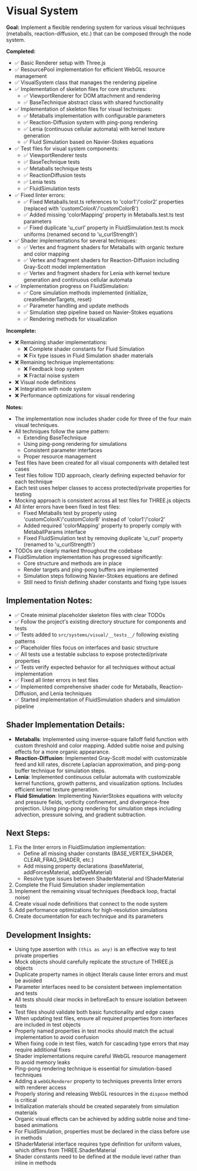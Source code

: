 # Visual System

**Goal:** Implement a flexible rendering system for various visual techniques (metaballs, reaction-diffusion, etc.) that can be composed through the node system.

**Completed:**
- ✅ Basic Renderer setup with Three.js
- ✅ ResourcePool implementation for efficient WebGL resource management
- ✅ VisualSystem class that manages the rendering pipeline
- ✅ Implementation of skeleton files for core structures:
  - ✅ ViewportRenderer for DOM attachment and rendering
  - ✅ BaseTechnique abstract class with shared functionality
- ✅ Implementation of skeleton files for visual techniques:
  - ✅ Metaballs implementation with configurable parameters
  - ✅ Reaction-Diffusion system with ping-pong rendering
  - ✅ Lenia (continuous cellular automata) with kernel texture generation
  - ✅ Fluid Simulation based on Navier-Stokes equations
- ✅ Test files for visual system components:
  - ✅ ViewportRenderer tests
  - ✅ BaseTechnique tests
  - ✅ Metaballs technique tests
  - ✅ ReactionDiffusion tests
  - ✅ Lenia tests
  - ✅ FluidSimulation tests
- ✅ Fixed linter errors:
  - ✅ Fixed Metaballs.test.ts references to 'color1'/'color2' properties (replaced with 'customColorA'/'customColorB')
  - ✅ Added missing 'colorMapping' property in Metaballs.test.ts test parameters
  - ✅ Fixed duplicate 'u_curl' property in FluidSimulation.test.ts mock uniforms (renamed second to 'u_curlStrength')
- ✅ Shader implementations for several techniques:
  - ✅ Vertex and fragment shaders for Metaballs with organic texture and color mapping
  - ✅ Vertex and fragment shaders for Reaction-Diffusion including Gray-Scott model implementation
  - ✅ Vertex and fragment shaders for Lenia with kernel texture generation and continuous cellular automata
- ✅ Implementation progress on FluidSimulation:
  - ✅ Core simulation methods implemented (initialize, createRenderTargets, reset)
  - ✅ Parameter handling and update methods
  - ✅ Simulation step pipeline based on Navier-Stokes equations
  - ✅ Rendering methods for visualization

**Incomplete:**
- ❌ Remaining shader implementations:
  - ❌ Complete shader constants for Fluid Simulation
  - ❌ Fix type issues in Fluid Simulation shader materials
- ❌ Remaining technique implementations:
  - ❌ Feedback loop system
  - ❌ Fractal noise system
- ❌ Visual node definitions
- ❌ Integration with node system
- ❌ Performance optimizations for visual rendering

**Notes:**
- The implementation now includes shader code for three of the four main visual techniques.
- All techniques follow the same pattern:
  - Extending BaseTechnique
  - Using ping-pong rendering for simulations
  - Consistent parameter interfaces
  - Proper resource management
- Test files have been created for all visual components with detailed test cases
- Test files follow TDD approach, clearly defining expected behavior for each technique
- Each test uses helper classes to access protected/private properties for testing
- Mocking approach is consistent across all test files for THREE.js objects
- All linter errors have been fixed in test files:
  - Fixed Metaballs test by properly using 'customColorA'/'customColorB' instead of 'color1'/'color2'
  - Added required 'colorMapping' property to properly comply with MetaballParams interface
  - Fixed FluidSimulation test by removing duplicate 'u_curl' property (renamed to 'u_curlStrength')
- TODOs are clearly marked throughout the codebase
- FluidSimulation implementation has progressed significantly:
  - Core structure and methods are in place
  - Render targets and ping-pong buffers are implemented
  - Simulation steps following Navier-Stokes equations are defined
  - Still need to finish defining shader constants and fixing type issues

## Implementation Notes:
- ✅ Create minimal placeholder skeleton files with clear TODOs
- ✅ Follow the project's existing directory structure for components and tests
- ✅ Tests added to `src/systems/visual/__tests__/` following existing patterns
- ✅ Placeholder files focus on interfaces and basic structure
- ✅ All tests use a testable subclass to expose protected/private properties
- ✅ Tests verify expected behavior for all techniques without actual implementation
- ✅ Fixed all linter errors in test files
- ✅ Implemented comprehensive shader code for Metaballs, Reaction-Diffusion, and Lenia techniques
- ✅ Started implementation of FluidSimulation shaders and simulation pipeline

## Shader Implementation Details:
- **Metaballs**: Implemented using inverse-square falloff field function with custom threshold and color mapping. Added subtle noise and pulsing effects for a more organic appearance.
- **Reaction-Diffusion**: Implemented Gray-Scott model with customizable feed and kill rates, discrete Laplacian approximation, and ping-pong buffer technique for simulation steps.
- **Lenia**: Implemented continuous cellular automata with customizable kernel functions, growth patterns, and visualization options. Includes efficient kernel texture generation.
- **Fluid Simulation**: Implementing NavierStokes equations with velocity and pressure fields, vorticity confinement, and divergence-free projection. Using ping-pong rendering for simulation steps including advection, pressure solving, and gradient subtraction.

## Next Steps:
1. Fix the linter errors in FluidSimulation implementation:
   - Define all missing shader constants (BASE_VERTEX_SHADER, CLEAR_FRAG_SHADER, etc.)
   - Add missing property declarations (baseMaterial, addForcesMaterial, addDyeMaterial)
   - Resolve type issues between ShaderMaterial and IShaderMaterial
2. Complete the Fluid Simulation shader implementation
3. Implement the remaining visual techniques (feedback loop, fractal noise)
4. Create visual node definitions that connect to the node system
5. Add performance optimizations for high-resolution simulations
6. Create documentation for each technique and its parameters

## Development Insights:
- Using type assertion with `(this as any)` is an effective way to test private properties
- Mock objects should carefully replicate the structure of THREE.js objects
- Duplicate property names in object literals cause linter errors and must be avoided
- Parameter interfaces need to be consistent between implementation and tests
- All tests should clear mocks in beforeEach to ensure isolation between tests
- Test files should validate both basic functionality and edge cases
- When updating test files, ensure all required properties from interfaces are included in test objects
- Properly named properties in test mocks should match the actual implementation to avoid confusion
- When fixing code in test files, watch for cascading type errors that may require additional fixes
- Shader implementations require careful WebGL resource management to avoid memory leaks
- Ping-pong rendering technique is essential for simulation-based techniques
- Adding a `webGLRenderer` property to techniques prevents linter errors with renderer access
- Properly storing and releasing WebGL resources in the `dispose` method is critical
- Initialization materials should be created separately from simulation materials
- Organic visual effects can be achieved by adding subtle noise and time-based animations
- For FluidSimulation, properties must be declared in the class before use in methods
- IShaderMaterial interface requires type definition for uniform values, which differs from THREE.ShaderMaterial
- Shader constants need to be defined at the module level rather than inline in methods